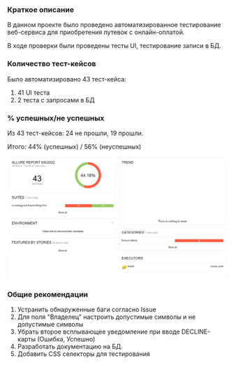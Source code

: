 ### Краткое описание
В данном проекте было проведено автоматизированное тестирование веб-сервиса для приобретения путевок с онлайн-оплатой.

В ходе проверки были проведены тесты UI, тестирование записи в БД.
### Количество тест-кейсов
Было автоматизировано 43 тест-кейса:

1. 41 UI теста
2. 2 теста с запросами в БД

### % успешных/не успешных
Из 43 тест-кейсов: 24 не прошли, 19 прошли.

Итого: 44% (успешных) / 56% (неуспешных)

![](report.png)
### Общие рекомендации
1. Устранить обнаруженные баги согласно Issue
2. Для поля "Владелец" настроить допустимые символы и не допустимые символы 
3. Убрать второе всплывающее уведомление при вводе DECLINE-карты (Ошибка, Успешно)
4. Разработать документацию на БД.
5. Добавить CSS селекторы для тестирования
